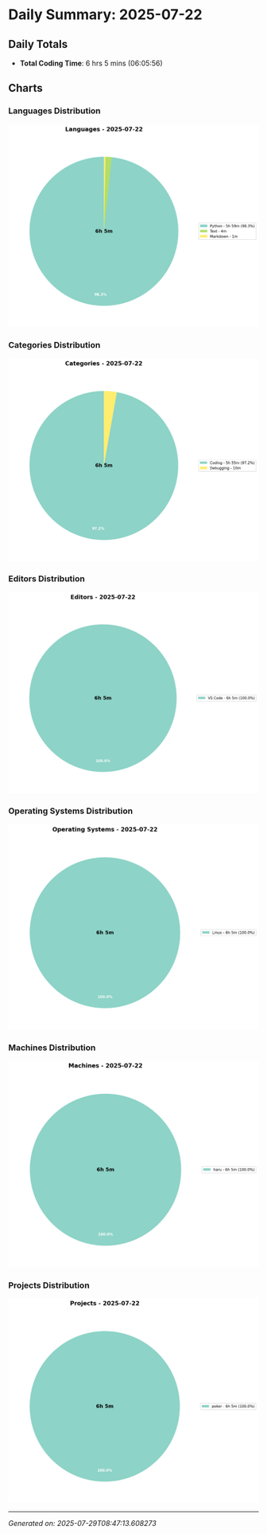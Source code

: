 # Daily Summary: 2025-07-22

## Daily Totals
- **Total Coding Time**: 6 hrs 5 mins (06:05:56)

## Charts

### Languages Distribution
![Languages](/charts/languages_-_2025-07-22.png)

### Categories Distribution
![Categories](/charts/categories_-_2025-07-22.png)

### Editors Distribution
![Editors](/charts/editors_-_2025-07-22.png)

### Operating Systems Distribution
![Operating Systems](/charts/operating_systems_-_2025-07-22.png)

### Machines Distribution
![Machines](/charts/machines_-_2025-07-22.png)

### Projects Distribution
![Projects](/charts/projects_-_2025-07-22.png)

---
*Generated on: 2025-07-29T08:47:13.608273*
